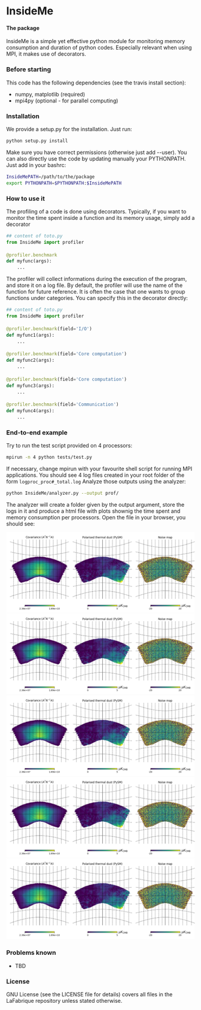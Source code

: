 InsideMe
==

#### The package
InsideMe is a simple yet effective python module for monitoring
memory consumption and duration of python codes.
Especially relevant when using MPI, it makes use of decorators.

### Before starting
This code has the following dependencies (see the travis install section):
* numpy, matplotlib (required)
* mpi4py (optional - for parallel computing)

### Installation
We provide a setup.py for the installation. Just run:
```bash
python setup.py install
```
Make sure you have correct permissions (otherwise just add --user).
You can also directly use the code by updating manually your PYTHONPATH.
Just add in your bashrc:
```bash
InsideMePATH=/path/to/the/package
export PYTHONPATH=$PYTHONPATH:$InsideMePATH
```

### How to use it

The profiling of a code is done using decorators.
Typically, if you want to monitor the time spent inside a function and its memory usage,
simply add a decorator
```python
## content of toto.py
from InsideMe import profiler

@profiler.benchmark
def myfunc(args):
    ...
```
The profiler will collect informations during the execution of the program,
and store it on a log file. By default, the profiler will use the name of the function for future reference.
It is often the case that one wants to group functions under categories.
You can specify this in the decorator directly:

```python
## content of toto.py
from InsideMe import profiler

@profiler.benchmark(field='I/O')
def myfunc1(args):
    ...

@profiler.benchmark(field='Core computation')
def myfunc2(args):
    ...

@profiler.benchmark(field='Core computation')
def myfunc3(args):
    ...

@profiler.benchmark(field='Communication')
def myfunc4(args):
    ...
```

### End-to-end example

Try to run the test script provided on 4 processors:
```bash
mpirun -n 4 python tests/test.py
```
If necessary, change mpirun with your favourite shell script for running MPI applications.
You should see 4 log files created in your root folder of the form ` logproc_proc#_total.log `
Analyze those outputs using the analyzer:
```bash
python InsideMe/analyzer.py --output prof/
```
The analyzer will create a folder given by the output argument, store the logs in it
and produce a html file with plots shownig the time spent and memory consumption per processors.
Open the file in your browser, you should see:

![ScreenShot](https://github.com/JulienPeloton/LaFabrique/blob/master/additional_files/outputs.png)
![ScreenShot](https://github.com/JulienPeloton/LaFabrique/blob/master/additional_files/outputs.png)
![ScreenShot](https://github.com/JulienPeloton/LaFabrique/blob/master/additional_files/outputs.png)
![ScreenShot](https://github.com/JulienPeloton/LaFabrique/blob/master/additional_files/outputs.png)
![ScreenShot](https://github.com/JulienPeloton/LaFabrique/blob/master/additional_files/outputs.png)

### Problems known
* TBD

### License
GNU License (see the LICENSE file for details) covers all files
in the LaFabrique repository unless stated otherwise.
